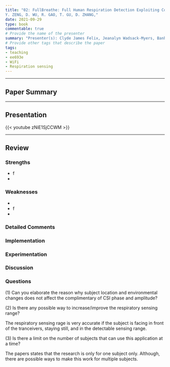 ```yaml
---
title: "02: FullBreathe: Full Human Respiration Detection Exploiting Complementarity of CSI Phase and Amplitude of WiFi Signals
Y. ZENG, D. WU, R. GAO, T. GU, D. ZHANG,"
date: 2021-09-29
type: book
commentable: true
# Provide the name of the presenter
summary: "Presenter(s): Clyde James Felix, Jeanalyn Wadsack-Myers, Banh Nguyen"
# Provide other tags that describe the paper
tags:
- teaching
- ee693e
- WiFi
- Respiration sensing
---
```

***
## Paper Summary

***
## Presentation
{{< youtube zNiE1SjCCWM >}}
***
## Review
### Strengths
- f
- 

### Weaknesses
- 
- f
- 
### Detailed Comments
<!-- 2FA-PP is a novel 2FA scheme which helps mitigate phishing attacks. Although it has a poor time preventing phishing attacks on the same network, with an attacker success rate having a worse case scenario of 35% success rate if not tuned correctly, it is more than likely that the phishing attack will occur from a proxy server, moving its location far from the user, meaning it would be able to prevent a majority of phishing attacks. Since 2FA-PP only requires the user to set up an application and the server to set up a database to handle interactions with the application, it is a user friendly scheme which is easy to implement into existing structures, using current generation browser APIs to communicate with the phone’s BLE, which is readily available to a majority of users who use 2FA. Some worries for 2FA-PP stems from the use of the browser’s API to communicate with BLE, as this can be a vector for attack by the phishing user where they can take over communication and report a real domain as opposed to the phishing domain, but this is circumvented by the use of obfuscation techniques, such that the report of the domain will be unobfuscated in a certain way, preventing a phishing user from figuring out and using this obfuscation technique within the given time frame. -->

### Implementation
<!-- To implement 2FA-PP, there are two components: the smartphone application and the server. The smartphone application will act as the software token, and will communicate with the server to keep a set of tokens up to date. The smartphone application requires minimal permissions from the user, only needing Bluetooth access, which is used to communicate with the browser. As for the server, it will handle the registration of the 2FA device, or our smartphone application,  and each instance of a login which requires a 2FA.

Although these are the two main components to be implemented, there are also some intermediate steps that are taken. The client side, which would be the computer logging onto the server, needs Bluetooth functionality, and the ability to run JavaScript, the two of which are widely available on a majority of laptops and desktops.

Once the smartphone application is registered as a 2FA device, the flow of authentication is as follows. When a client logs into the server, the server will request the 2FA device, or smartphone in our case, a token. To get this token, a challenge is sent in a form of a JavaScript file, which is encrypted with a key which only the server and smartphone have. The smartphone knows the answer to this JavaScript file, which is used to verify the URL. Once the smartphone sends the decryption key to the client, it will start a timer, where the browser will execute the JavaScript file to unobfuscate the ciphertext it contains. The obfuscation process contains references to the legitimate URL, which is obtained through the browser’s reference to the URL, window.location, which cannot be modified by a phishing user. Once the challenge is completed, the answer is sent to the smartphone for verification. If correct and within the timing threshold, the smartphone will send the token to verify the login. -->

### Experimentation
<!-- {{< figure src="https://github.com/gustybear-teaching/course_ee693e_2021_fall/raw/main/week_02/images/responsetime.jpg" title="Response Time" width="300" >}}

{{< figure src="https://github.com/gustybear-teaching/course_ee693e_2021_fall/raw/main/week_02/images/successrate.jpg" title="Success Rate with One Round" width="300" >}}

{{< figure src="https://github.com/gustybear-teaching/course_ee693e_2021_fall/raw/main/week_02/images/multipleattempts.jpg" title="Success Rate with Multiple Rounds" width="300" >}} -->

### Discussion
<!-- As we can see from the first figure, we can see all of the variations in timings that 2FA-PP observes, whether it being a normal login, to a phishing attack which modifies the obfuscated code. Although phishing attacks are able to successfully modify the obfuscated code, the round trip and modification takes a considerable amount of time, where we can set our threshold to contain the vast majority of our baseline timing, while preventing a majority of phishing attacks.

As from the second figure, by setting the threshold accordingly, we see that attackers within a different locality as the user have a difficult time successfully attacking 2FA-PP. However, if they are in the same locality, such as the same Wi-Fi or Hotspot, the success rate is significantly higher. We could reduce the success rate by tightening our threshold, but this is at the cost of false positives, where legitimate logins are deemed suspicious.

For the third figure, as this is a scalable implementation, we can send multiple challenges to the client. This lessens the chance for an attacker to successfully complete all of the challenges within the given time frame, therefore securing the login from phishing attacks. We find that at about 5 challenges, gives the best chance of preventing phishing attacks, even with local adversaries. -->

### Questions
(1) Can you elaborate the reason why subject location and environmental changes does not affect the complimentary of CSI phase and amplitude?

(2) Is there any possible way to increase/improve the respiratory sensing range? 

The respiratory sensing rage is very accurate if the subject is facing in front of the tranceivers, staying still, and in the detectable sensing range.

(3) Is there a limit on the number of subjects that can use this application at a time?

The papers states that the research is only for one subject only. Although, there are possible ways to make this work for multiple subjects.
